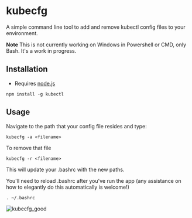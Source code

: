# kubecfg

A simple command line tool to add and remove kubectl config files to your environment. 

**Note** This is not currently working on Windows in Powershell or CMD, only Bash. It's a work in progress. 

## Installation

- Requires [node.js](https://nodejs.org/en/download/)

```
npm install -g kubectl
```

## Usage

Navigate to the path that your config file resides and type:

```
kubecfg -a <filename>
```

To remove that file 

```
kubecfg -r <filename>
```

This will update your .bashrc with the new paths. 

You'll need to reload .bashrc after you've run the app (any assistance on how to elegantly do this automatically is welcome!)

```
. ~/.bashrc
```

![kubecfg_good](https://user-images.githubusercontent.com/5225782/38168190-c7501062-3588-11e8-8d5f-919ad61b52b6.gif)
